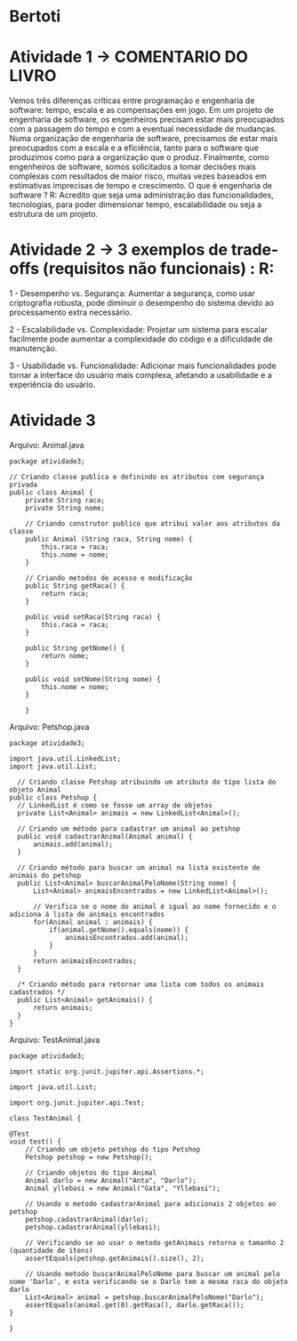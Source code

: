 # Bertoti
# Atividade 1 -> COMENTARIO DO LIVRO

Vemos três diferenças críticas entre programação e engenharia de software: tempo, escala e as compensações em jogo. Em um projeto de engenharia de software, os engenheiros precisam estar mais preocupados com a passagem do tempo e com a eventual necessidade de mudanças. Numa organização de engenharia de software, precisamos de estar mais preocupados com a escala e a eficiência, tanto para o software que produzimos como para a organização que o produz. Finalmente, como engenheiros de software, somos solicitados a tomar decisões mais complexas com resultados de maior risco, muitas vezes baseados em estimativas imprecisas de tempo e crescimento. O que é engenharia de software ? R: Acredito que seja uma administração das funcionalidades, tecnologias, para poder dimensionar tempo, escalabilidade ou seja a estrutura de um projeto.

# Atividade 2 -> 3 exemplos de trade-offs (requisitos não funcionais) : R:

1 - Desempenho vs. Segurança: Aumentar a segurança, como usar criptografia robusta, pode diminuir o desempenho do sistema devido ao processamento extra necessário.

2 - Escalabilidade vs. Complexidade: Projetar um sistema para escalar facilmente pode aumentar a complexidade do código e a dificuldade de manutenção.

3 - Usabilidade vs. Funcionalidade: Adicionar mais funcionalidades pode tornar a interface do usuário mais complexa, afetando a usabilidade e a experiência do usuário.

# Atividade 3

Arquivo: Animal.java

 	package atividade3;

	// Criando classe publica e definindo os atributos com segurança privada
	public class Animal {
		private String raca;
		private String nome;
		
		// Criando construtor publico que atribui valor aos atributos da classe
		public Animal (String raca, String nome) {
			this.raca = raca;
			this.nome = nome;
		}
	
		// Criando metodos de acesso e modificação
		public String getRaca() {
			return raca;
		}
	
		public void setRaca(String raca) {
			this.raca = raca;
		}
	
		public String getNome() {
			return nome;
		}
	
		public void setNome(String nome) {
			this.nome = nome;
		}
			
		}

Arquivo: Petshop.java

  	package atividade3;
  
  	import java.util.LinkedList;
  	import java.util.List;
  
      // Criando classe Petshop atribuindo um atributo do tipo lista do objeto Animal
  	public class Petshop {
      // LinkedList é como se fosse um array de objetos
      private List<Animal> animais = new LinkedList<Animal>();
      
      // Criando um método para cadastrar um animal ao petshop
      public void cadastrarAnimal(Animal animal) {
          animais.add(animal);
      }
      
      // Criando método para buscar um animal na lista existente de animais do petshop
      public List<Animal> buscarAnimalPeloNome(String nome) {
          List<Animal> animaisEncontrados = new LinkedList<Animal>();
          
          // Verifica se o nome do animal é igual ao nome fornecido e o adiciona à lista de animais encontrados
          for(Animal animal : animais) {
              if(animal.getNome().equals(nome)) {
                  animaisEncontrados.add(animal);
              }
          }
          return animaisEncontrados;
      }
      
      /* Criando método para retornar uma lista com todos os animais cadastrados */
      public List<Animal> getAnimais() {
          return animais;
      }
    }
  
  Arquivo: TestAnimal.java

	package atividade3;

	import static org.junit.jupiter.api.Assertions.*;

	import java.util.List;

	import org.junit.jupiter.api.Test;

	class TestAnimal {

	@Test
	void test() {
		// Criando um objeto petshop do tipo Petshop
		Petshop petshop = new Petshop();
		
		// Criando objetos do tipo Animal
		Animal darlo = new Animal("Anta", "Darlo");
		Animal yllebasi = new Animal("Gata", "Yllebasi");
		
		// Usando o metodo cadastrarAnimal para adicionais 2 objetos ao petshop
		petshop.cadastrarAnimal(darlo);
		petshop.cadastrarAnimal(yllebasi);
		
		// Verificando se ao usar o metodo getAnimais retorna o tamanho 2 (quantidade de itens)
		assertEquals(petshop.getAnimais().size(), 2);
		
		// Usando metodo buscarAnimalPeloNome para buscar um animal pelo nome 'Darlo', e esta verificando se o Darlo tem a mesma raca do objeto darlo
		List<Animal> animal = petshop.buscarAnimalPeloNome("Darlo");
		assertEquals(animal.get(0).getRaca(), darlo.getRaca());
	}

	}	
